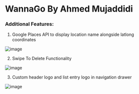 # WannaGo By Ahmed Mujaddidi

### Additional Features:
1) Google Places API to display location name alongside latlong coordinates

![image](https://github.com/user-attachments/assets/8f68fd59-44f2-4905-9af4-a1de2ececbd2)

2) Swipe To Delete Functionality

![image](https://github.com/user-attachments/assets/5848b509-b279-419f-9b6f-3724786cfdca)

3) Custom header logo and list entry logo in navigation drawer

![image](https://github.com/user-attachments/assets/7efb12f5-1bc8-4211-8b1e-44f51a6be07c)
